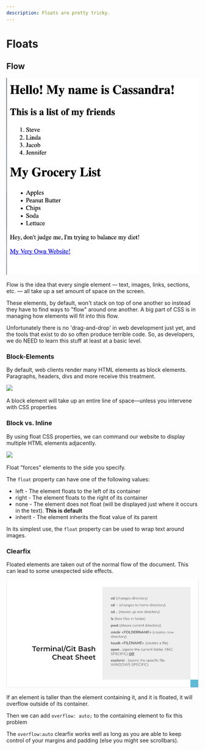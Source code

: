 ```yaml
---
description: Floats are pretty tricky.
---
```


# Floats

## Flow

![](../../../.gitbook/assets/image%20%286%29.png)

Flow is the idea that every single element — text, images, links, sections, etc. — all take up a set amount of space on the screen.

These elements, by default, won't stack on top of one another so instead they have to find ways to "flow" around one another. A big part of CSS is in managing how elements will fit into this flow.

Unfortunately there is no 'drag-and-drop' in web development just yet, and the tools that exist to do so often produce terrible code. So, as developers, we do NEED to learn this stuff at least at a basic level.

### Block-Elements

By default, web clients render many HTML elements as block elements. Paragraphs, headers, divs and more receive this treatment.

![](../../../.gitbook/assets/image%20%2853%29.png)

A block element will take up an entire line of space—unless you intervene with CSS properties

### Block vs. Inline

By using float CSS properties, we can command our website to display multiple HTML elements adjacently.

![](../../../.gitbook/assets/image%20%2859%29.png)

Float "forces" elements to the side you specify.

The `float` property can have one of the following values:

* left - The element floats to the left of its container
* right - The element floats to the right of its container
* none - The element does not float \(will be displayed just where it occurs in the text\). **This is default**
* inherit - The element inherits the float value of its parent

In its simplest use, the `float` property can be used to wrap text around images.

### Clearfix

Floated elements are taken out of the normal flow of the document. This can lead to some unexpected side effects.

![](../../../.gitbook/assets/image%20%288%29.png)

If an element is taller than the element containing it, and it is floated, it will overflow outside of its container.

Then we can add `overflow: auto;` to the containing element to fix this problem

The `overflow:auto` clearfix works well as long as you are able to keep control of your margins and padding \(else you might see scrollbars\).

